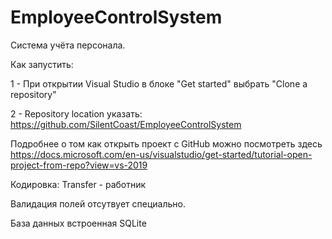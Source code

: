 # EmployeeControlSystem
Система учёта персонала.

Как запустить: 

 1 - При открытии Visual Studio в блоке  "Get started" выбрать "Clone a repository"
 
 2 - Repository location указать:  https://github.com/SilentCoast/EmployeeControlSystem
 
 Подробнее о том как открыть проект с GitHub можно посмотреть здесь https://docs.microsoft.com/en-us/visualstudio/get-started/tutorial-open-project-from-repo?view=vs-2019
 
 Кодировка: Transfer - работник

 Валидация полей отсутвует специально.
 
 База данных встроенная SQLite
